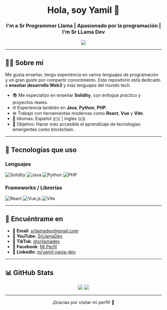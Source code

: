 <h1 align="center">Hola, soy Yamil 👋</h1>
<h3 align="center">I'm a Sr Programmer Llama | Apasionado por la programación | I'm Sr LLama Dev </h3>

<p align="center">
  <img src="https://readme-typing-svg.herokuapp.com?color=36BCF7&center=true&vCenter=true&lines=Docente+de+Solidity;Amante+del+código+y+la+enseñanza;Construyendo+el+futuro+Web3" />
</p>

---

## 🧑‍🏫 Sobre mí

Me gusta enseñar, tengo experiencia en varios lenguajes de programación y un gran gusto por compartir conocimiento. Este repositorio está dedicado a **enseñar desarrollo Web3** y más lenguajes del mundo tech.

- 📚 Me especializo en enseñar **Solidity**, con enfoque práctico y proyectos reales.
- 🌐 Experiencia también en **Java**, **Python**, **PHP**.
- ⚙️ Trabajo con herramientas modernas como **React**, **Vue** y **Vite**.
- 💬 Idiomas: Español 🇪🇸 | Inglés 🇬🇧
- 🎯 Objetivo: Hacer más accesible el aprendizaje de tecnologías emergentes como blockchain.

---

## 🚀 Tecnologías que uso

### Lenguajes
![Solidity](https://img.shields.io/badge/Solidity-363636?style=flat&logo=solidity&logoColor=white)
![Java](https://img.shields.io/badge/Java-ED8B00?style=flat&logo=java&logoColor=white)
![Python](https://img.shields.io/badge/Python-3776AB?style=flat&logo=python&logoColor=white)
![PHP](https://img.shields.io/badge/PHP-777BB4?style=flat&logo=php&logoColor=white)

### Frameworks / Librerías
![React](https://img.shields.io/badge/React-61DAFB?style=flat&logo=react&logoColor=black)
![Vue.js](https://img.shields.io/badge/Vue.js-4FC08D?style=flat&logo=vue.js&logoColor=white)
![Vite](https://img.shields.io/badge/Vite-646CFF?style=flat&logo=vite&logoColor=white)

---

## 🎥 Encuéntrame en

- 📩 **Email**: [srllamadev@gmail.com](mailto:srllamadev@gmail.com)
- 🎥 **YouTube**: [SrLlamaDev](https://www.youtube.com/channel/UCACpUuuDtzfGvzUctYz-MlA)
- 🎵 **TikTok**: [@srllamadev](https://www.tiktok.com/@srllamadev)
- 👤 **Facebook**: [Mi Perfil](https://facebook.com/profile.php?id=61570256863781)
- 💼 **LinkedIn**: [in/yamil-navia-dev](https://linkedin.com/in/yamil-navia-dev)

---

## 📊 GitHub Stats

<p align="center">
  <img src="https://github-readme-stats.vercel.app/api?username=srllamadev&show_icons=true&theme=radical" />
  <img src="https://github-readme-stats.vercel.app/api/top-langs/?username=srllamadev&layout=compact&theme=radical" />
</p>

---

<p align="center">¡Gracias por visitar mi perfil! 🚀</p>

